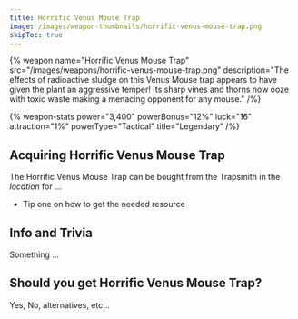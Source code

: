 ```yaml
---
title: Horrific Venus Mouse Trap
image: /images/weapon-thumbnails/horrific-venus-mouse-trap.png
skipToc: true
---
```


{% weapon
 name="Horrific Venus Mouse Trap"
 src="/images/weapons/horrific-venus-mouse-trap.png"
 description="The effects of radioactive sludge on this Venus Mouse trap appears to have given the plant an aggressive temper! Its sharp vines and thorns now ooze with toxic waste making a menacing opponent for any mouse."
/%}

{% weapon-stats
 power="3,400"
 powerBonus="12%"
 luck="16"
 attraction="1%"
 powerType="Tactical"
 title="Legendary"
/%}

## Acquiring Horrific Venus Mouse Trap

The Horrific Venus Mouse Trap can be bought from the Trapsmith in the *location* for ...

- Tip one on how to get the needed resource

## Info and Trivia

Something ...

## Should you get Horrific Venus Mouse Trap?

Yes, No, alternatives, etc...
